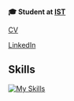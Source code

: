 **🎓 Student at [IST](https://tecnico.ulisboa.pt/pt/)**

[CV](CV-English.pdf)

[LinkedIn](https://www.linkedin.com/in/vasco-concei%C3%A7%C3%A3o-1w3e/)
## Skills
[![My Skills](https://skillicons.dev/icons?i=anaconda,arduino,c,cpp,cmake,docker,figma,git,github,gitlab,grafana,java,octave,p5js,postgres,py,pytorch)](https://skillicons.dev)
